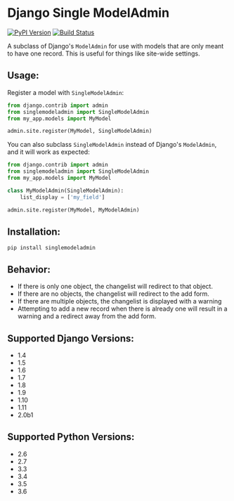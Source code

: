 Django Single ModelAdmin
========================

[![PyPI Version](https://img.shields.io/pypi/v/singlemodeladmin.svg)][pypi]
[![Build Status](http://img.shields.io/travis/AMeng/django-single-model-admin.svg)][travis]

[travis]: http://travis-ci.org/AMeng/django-single-model-admin
[pypi]: https://pypi.python.org/pypi/singlemodeladmin

A subclass of Django's `ModelAdmin` for use with models that are only meant to
have one record. This is useful for things like site-wide settings.

Usage:
------

Register a model with `SingleModelAdmin`:

```python
from django.contrib import admin
from singlemodeladmin import SingleModelAdmin
from my_app.models import MyModel

admin.site.register(MyModel, SingleModelAdmin)
```
You can also subclass `SingleModelAdmin` instead of Django's `ModelAdmin`, and
it will work as expected:

```python
from django.contrib import admin
from singlemodeladmin import SingleModelAdmin
from my_app.models import MyModel

class MyModelAdmin(SingleModelAdmin):
    list_display = ['my_field']

admin.site.register(MyModel, MyModelAdmin)
```

Installation:
-------------
```
pip install singlemodeladmin
```

Behavior:
---------

 * If there is only one object, the changelist will redirect to that object.
 * If there are no objects, the changelist will redirect to the add form.
 * If there are multiple objects, the changelist is displayed with a warning
 * Attempting to add a new record when there is already one will result in a
   warning and a redirect away from the add form.

Supported Django Versions:
--------------------------
 * 1.4
 * 1.5
 * 1.6
 * 1.7
 * 1.8
 * 1.9
 * 1.10
 * 1.11
 * 2.0b1

Supported Python Versions:
--------------------------
 * 2.6
 * 2.7
 * 3.3
 * 3.4
 * 3.5
 * 3.6
